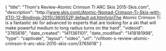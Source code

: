 {
    "title": "Thom's Review-Atomic Crimson TI ARC Skis 2015-Skis.com",
    "description": "http:\/\/www.skis.com\/Atomic-Nomad-Crimson-Ti-Skis-with-XTO-12-Bindings-2015\/360552P,default,pd.html\n\nThe Atomic Crimson Ti is a fantastic ski for advanced to experts that are looking for a ski that will make powerful medium to long radius turns on the hard",
    "videoid": "3765618",
    "date_created": "1411361101",
    "date_modified": "1418181998",
    "type": "captivate",
    "layout": "video",
    "url": "\/v\/thom-s-review-atomic-crimson-ti-arc-skis-2015-skis-com\/3765618"
}